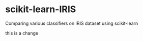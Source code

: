 # scikit-learn-IRIS
Comparing various classifiers on IRIS dataset using scikit-learn


this is a change
